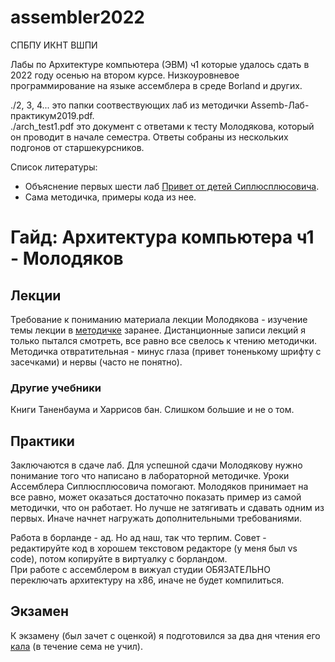 # assembler2022
СПБПУ ИКНТ ВШПИ

Лабы по Архитектуре компьютера (ЭВМ) ч1 которые удалось сдать в 2022 году осенью на втором курсе.
Низкоуровневое программирование на языке ассемблера в среде Borland и других.

./2, 3, 4... это папки соотвествующих лаб из методички Assemb-Лаб-практикум2019.pdf.  
./arch_test1.pdf это документ с ответами к тесту Молодякова, который он проводит в начале семестра. Ответы собраны из нескольких подгонов от старшекурсников.

Список литературы:
- Объяснение первых шести лаб [Привет от детей Сиплюсплюсовича](https://vk.com/wall-203413413_189).
- Сама методичка, примеры кода из нее.


# Гайд: Архитектура компьютера ч1 - Молодяков

## Лекции
Требование к пониманию материала лекции Молодякова - изучение темы лекции в [методичке](ЭВМч1-Молодяков_2019.pdf) заранее. Дистанционные записи лекций я только пытался смотреть, все равно все свелось к чтению методички. Методичка отвратительная - минус глаза (привет тоненькому шрифту с засечками) и нервы (часто не понятно). 
### Другие учебники
Книги Таненбаума и Харрисов бан. Слишком большие и не о том.

## Практики
Заключаются в сдаче лаб. Для успешной сдачи Молодякову нужно понимание того что написано в лабораторной методичке. Уроки Ассемблера Сиплюсплюсовича помогают. Молодяков принимает на все равно, может оказаться достаточно показать пример из самой методички, что он работает. Но лучше не затягивать и сдавать одним из первых. Иначе начнет нагружать дополнительными требованиями. 

Работа в борланде - ад. Но ад наш, так что терпим. Совет - редактируйте код в хорошем текстовом редакторе (у меня был vs code), потом копируйте в виртуалку с борландом.  
При работе с ассемблером в вижуал студии ОБЯЗАТЕЛЬНО переключать архитектуру на х86, иначе не будет компилиться.

## Экзамен
К экзамену (был зачет с оценкой) я подготовился за два дня чтения его [кала](ЭВМч1-Молодяков_2019.pdf) (в течение сема не учил).
